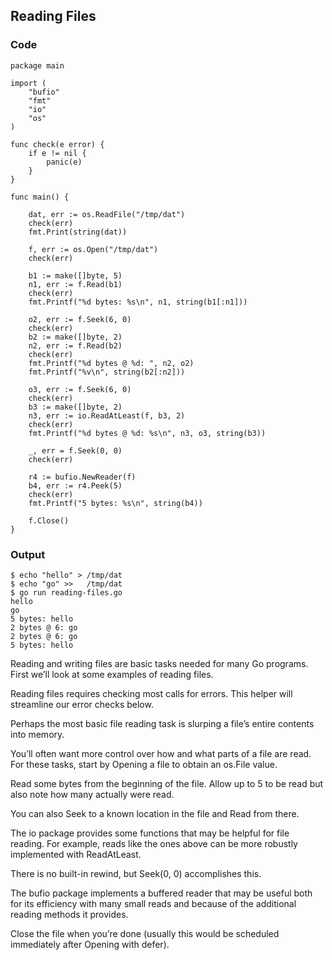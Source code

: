 

## Reading Files

### Code
```
package main

import (
    "bufio"
    "fmt"
    "io"
    "os"
)

func check(e error) {
    if e != nil {
        panic(e)
    }
}

func main() {

    dat, err := os.ReadFile("/tmp/dat")
    check(err)
    fmt.Print(string(dat))

    f, err := os.Open("/tmp/dat")
    check(err)

    b1 := make([]byte, 5)
    n1, err := f.Read(b1)
    check(err)
    fmt.Printf("%d bytes: %s\n", n1, string(b1[:n1]))

    o2, err := f.Seek(6, 0)
    check(err)
    b2 := make([]byte, 2)
    n2, err := f.Read(b2)
    check(err)
    fmt.Printf("%d bytes @ %d: ", n2, o2)
    fmt.Printf("%v\n", string(b2[:n2]))

    o3, err := f.Seek(6, 0)
    check(err)
    b3 := make([]byte, 2)
    n3, err := io.ReadAtLeast(f, b3, 2)
    check(err)
    fmt.Printf("%d bytes @ %d: %s\n", n3, o3, string(b3))

    _, err = f.Seek(0, 0)
    check(err)

    r4 := bufio.NewReader(f)
    b4, err := r4.Peek(5)
    check(err)
    fmt.Printf("5 bytes: %s\n", string(b4))

    f.Close()
}
```
### Output
```
$ echo "hello" > /tmp/dat
$ echo "go" >>   /tmp/dat
$ go run reading-files.go
hello
go
5 bytes: hello
2 bytes @ 6: go
2 bytes @ 6: go
5 bytes: hello
```

Reading and writing files are basic tasks needed for many Go programs. First we’ll look at some examples of reading files.
	

Reading files requires checking most calls for errors. This helper will streamline our error checks below.
	



Perhaps the most basic file reading task is slurping a file’s entire contents into memory.
	

You’ll often want more control over how and what parts of a file are read. For these tasks, start by Opening a file to obtain an os.File value.

Read some bytes from the beginning of the file. Allow up to 5 to be read but also note how many actually were read.
	



You can also Seek to a known location in the file and Read from there.
	



The io package provides some functions that may be helpful for file reading. For example, reads like the ones above can be more robustly implemented with ReadAtLeast.
	



There is no built-in rewind, but Seek(0, 0) accomplishes this.
	

The bufio package implements a buffered reader that may be useful both for its efficiency with many small reads and because of the additional reading methods it provides.
	

Close the file when you’re done (usually this would be scheduled immediately after Opening with defer).
	

